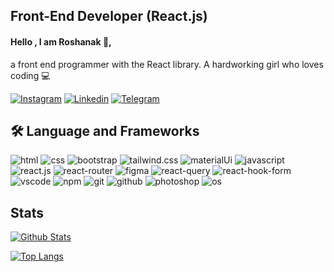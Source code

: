 ## Front-End Developer (React.js)
#### Hello , I am Roshanak 👋,
 a front end programmer with the React library. A hardworking girl who loves coding 💻
  
[![Instagram](https://img.shields.io/badge/Instagram-E4405F?style=for-the-badge&logo=instagram&logoColor=white)](https://instagram.com/roshanak_roshani01?igshid=NDk5N2NlZjQ=)
[![Linkedin](https://img.shields.io/badge/connect_me_LinkedIn-0077B5?style=for-the-badge&logo=linkedin&logoColor=white)](https://www.linkedin.com/in/roshanak-roshani-0485a2232)
[![Telegram](https://img.shields.io/badge/connect_me_Telegram-2CA5E0?style=for-the-badge&logo=telegram&logoColor=white)](https://t.me/rshnk_09)

## 🛠 Language and Frameworks
![html](https://img.shields.io/badge/HTML5-E34F26?style=for-the-badge&logo=html5&logoColor=white)
![css](https://img.shields.io/badge/CSS3-1572B6?style=for-the-badge&logo=css3&logoColor=white)
![bootstrap](https://img.shields.io/badge/Bootstrap-563D7C?style=for-the-badge&logo=bootstrap&logoColor=white)
![tailwind.css](https://img.shields.io/badge/Tailwind_CSS-38B2AC?style=for-the-badge&logo=tailwind-css&logoColor=white)
![materialUi](https://img.shields.io/badge/Material%20UI-007FFF?style=for-the-badge&logo=mui&logoColor=white)
![javascript](https://img.shields.io/badge/JavaScript-323330?style=for-the-badge&logo=javascript&logoColor=F7DF1E)
![react.js](https://img.shields.io/badge/React-20232A?style=for-the-badge&logo=react&logoColor=61DAFB)
![react-router](https://img.shields.io/badge/React_Router-CA4245?style=for-the-badge&logo=react-router&logoColor=white)
![figma](https://img.shields.io/badge/Figma-F24E1E?style=for-the-badge&logo=figma&logoColor=white)
![react-query](https://img.shields.io/badge/React_Query-FF4154?style=for-the-badge&logo=react-query&logoColor=white)
![react-hook-form](https://img.shields.io/badge/React_Hook_Form-EC5990?style=for-the-badge&logo=reacthookform&logoColor=white)
![vscode](https://img.shields.io/badge/VSCode-0078D4?style=for-the-badge&logo=visual%20studio%20code&logoColor=white)
![npm](https://img.shields.io/badge/npm-CB3837?style=for-the-badge&logo=npm&logoColor=white)
![git](https://img.shields.io/badge/GIT-E44C30?style=for-the-badge&logo=git&logoColor=white)
![github](https://img.shields.io/badge/GitHub-100000?style=for-the-badge&logo=github&logoColor=white)
![photoshop](https://img.shields.io/badge/Adobe%20Photoshop-31A8FF?style=for-the-badge&logo=Adobe%20Photoshop&logoColor=black)
![os](https://img.shields.io/badge/Windows-0078D6?style=for-the-badge&logo=windows&logoColor=white)


## Stats 
[![Github Stats](https://github-readme-stats.vercel.app/api?username=roshana01&show_icons=true&theme=tokyonight)](https://github.com/roshana01)

[![Top Langs](https://github-readme-stats.vercel.app/api/top-langs/?username=roshana01&langs_count=6&theme=tokyonight)](https://github.com/roshana01)
